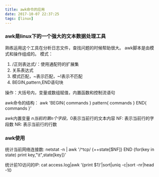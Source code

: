 ```yaml
---
title: awk命令的应用
date: 2017-10-07 22:37:25
tags: [linux]
---
```


### awk是linux下的一个强大的文本数据处理工具

熟练运用这个工具在分析日志文件，查找问题的时候帮助很大。
awk脚本是由模式和操作组成的。
模式：
  1. /正则表达式/：使用通配符的扩展集
  2. 关系表达式
  3. 模式匹配，~表示匹配，~!表示不匹配
  4. BEGIN,pattern,END语句块
<!--more-->
操作：大括号内，变量或数组赋值，内置函数和控制流语句

awk命令的结构：
awk 'BEGIN{ commands } pattern{ commands } END{ commands }'

awk内置变量
$n 当前的第n个字段，$0表示当前行的文本内容
NF: 表示当前行的字段数
NR: 表示当前行的行数

### awk使用
统计当前网络连接数:
netstat -n | awk '/^tcp/ {++state[$NF]} END {for(key in state) print key,"\t",state[key]}'

统计前10访问的IP:
cat access.log|awk ‘{print $1}’|sort|uniq -c|sort -nr|head -10


